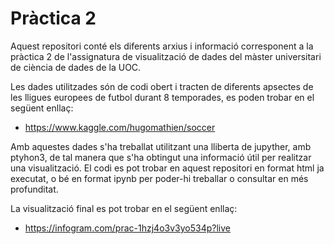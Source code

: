 # Pràctica 2

Aquest repositori conté els diferents arxius i informació corresponent a la pràctica 2 de l'assignatura de visualització de dades del màster universitari de ciència de dades de la UOC.

Les dades utilitzades són de codi obert i tracten de diferents apsectes de les lligues europees de futbol durant 8 temporades, es poden trobar en el següent enllaç:
- https://www.kaggle.com/hugomathien/soccer

Amb aquestes dades s'ha treballat utilitzant una lliberta de jupyther, amb ptyhon3, de tal manera que s'ha obtingut una informació útil per realitzar una visualització. El codi es pot trobar en aquest repositori en format html ja executat, o bé en format ipynb per poder-hi treballar o consultar en més profunditat.

La visualització final es pot trobar en el següent enllaç:
- https://infogram.com/prac-1hzj4o3v3yo534p?live
